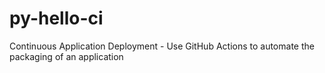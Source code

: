 # py-hello-ci
Continuous Application Deployment - Use GitHub Actions to automate the packaging of an application
